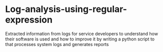 # Log-analysis-using-regular-expression

Extracted information from logs for service developers to understand how their software is used and how to improve it by writing a python script to that processes system logs and generates  reports
